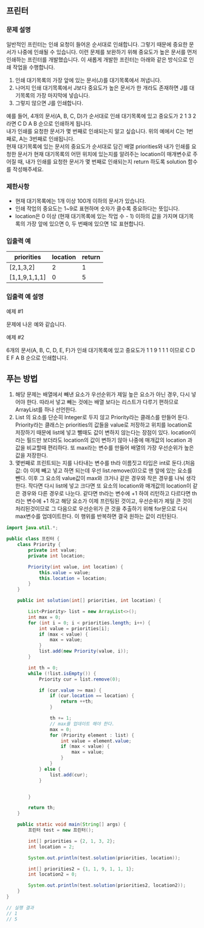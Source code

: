 ## 프린터

### 문제 설명

일반적인 프린터는 인쇄 요청이 들어온 순서대로 인쇄합니다. 그렇기 때문에 중요한 문서가 나중에 인쇄될 수 있습니다. 이런 문제를 보완하기 위해 중요도가 높은 문서를 먼저 인쇄하는 프린터를 개발했습니다. 이 새롭게 개발한 프린터는 아래와 같은 방식으로 인쇄 작업을 수행합니다.

1. 인쇄 대기목록의 가장 앞에 있는 문서(J)를 대기목록에서 꺼냅니다.
2. 나머지 인쇄 대기목록에서 J보다 중요도가 높은 문서가 한 개라도 존재하면 J를 대기목록의 가장 마지막에 넣습니다.
3. 그렇지 않으면 J를 인쇄합니다.

예를 들어, 4개의 문서(A, B, C, D)가 순서대로 인쇄 대기목록에 있고 중요도가 2 1 3 2 라면 C D A B 순으로 인쇄하게 됩니다.
<br>내가 인쇄를 요청한 문서가 몇 번째로 인쇄되는지 알고 싶습니다. 위의 예에서 C는 1번째로, A는 3번째로 인쇄됩니다.
<br>현재 대기목록에 있는 문서의 중요도가 순서대로 담긴 배열 priorities와 내가 인쇄를 요청한 문서가 현재 대기목록의 어떤 위치에 있는지를 알려주는 location이 매개변수로 주어질 때, 내가 인쇄를 요청한 문서가 몇 번째로 인쇄되는지 return 하도록 solution 함수를 작성해주세요.

### 제한사항

* 현재 대기목록에는 1개 이상 100개 이하의 문서가 있습니다.
* 인쇄 작업의 중요도는 1~9로 표현하며 숫자가 클수록 중요하다는 뜻입니다.
* location은 0 이상 (현재 대기목록에 있는 작업 수 - 1) 이하의 값을 가지며 대기목록의 가장 앞에 있으면 0, 두 번째에 있으면 1로 표현합니다.

### 입출력 예

| priorities | location | return |
|------------|----------|--------|
| [2,1,3,2]  | 2        |  1     |
| [1,1,9,1,1,1] | 0     |  5     |

### 입출력 예 설명

예제 #1

문제에 나온 예와 같습니다.

예제 #2

6개의 문서(A, B, C, D, E, F)가 인쇄 대기목록에 있고 중요도가 1 1 9 1 1 1 이므로 C D E F A B 순으로 인쇄합니다.

## 푸는 방법

1. 해당 문제는 배열에서 빼낸 요소가 우선순위가 제일 높은 요소가 아닌 경우, 다시 넣어야 한다. 따라서 넣고 빼는 것에는 배열 보다는 리스트가 다루기 편하므로 ArrayList를 하나 선언한다. 
2. List 의 요소를 단순히 Integer로 두지 않고 Priority라는 클래스를 만들어 둔다. Priority라는 클래스는 priorities의 값들을 value로 저장하고 위치를 location로 저장하기 때문에 list에 넣고 뺄때도 값이 변하지 않는다는 장점이 있다. location이라는 필드만 보더라도 location의 값이 변하기 않아 나중에 매개값의 location 과 값을 비교할때 편리하다. 또 max라는 변수를 만들어 배열의 가장 우선순위가 높은 값을 저장한다.
3. 몇번째로 프린트되는 지를 나타내는 변수를 th라 이름짓고 타입은 int로 둔다.(처음 값: 0) 이제 빼고 넣고 하면 되는데 우선 list.remove(0)으로 맨 앞에 있는 요소를 뺀다. 이후 그 요소의 value값이 max와 크거나 같은 경우와 작은 경우를 나눠 생각한다. 작다면 다시 list에 넣고 크다면 또 요소의 location와 매개값의 location이 같은 경우와 다른 경우로 나눈다. 같다면 th라는 변수에 +1 하여 리턴하고 다르다면 th라는 변수에 +1 하고 해당 요소가 이제 프린팅된 것이고, 우선순위가 제일 큰 것이 처리된것이므로 그 다음으로 우선순위가 큰 것을 추출하기 위해 for문으로 다시 max변수를 업데이트한다. 이 행위를 반복하면 결국 원하는 값이 리턴된다.  




```java
import java.util.*;

public class 프린터 {
    class Priority {
        private int value;
        private int location;

        Priority(int value, int location) {
            this.value = value;
            this.location = location;
        }
    }

    public int solution(int[] priorities, int location) {

        List<Priority> list = new ArrayList<>();
        int max = 0;
        for (int i = 0; i < priorities.length; i++) {
            int value = priorities[i];
            if (max < value) {
                max = value;
            }
            list.add(new Priority(value, i));
        }

        int th = 0;
        while (!list.isEmpty()) {
            Priority cur = list.remove(0);

            if (cur.value >= max) {
                if (cur.location == location) {
                    return ++th;
                }

                th += 1;
                // max를 업데이트 해야 한다.
                max = 0;
                for (Priority element : list) {
                    int value = element.value;
                    if (max < value) {
                        max = value;
                    }
                }
            } else {
                list.add(cur);
            }


        }

        return th;
    }

    public static void main(String[] args) {
        프린터 test = new 프린터();

        int[] priorities = {2, 1, 3, 2};
        int location = 2;

        System.out.println(test.solution(priorities, location));

        int[] priorities2 = {1, 1, 9, 1, 1, 1};
        int location2 = 0;

        System.out.println(test.solution(priorities2, location2));
    }
}

// 실행 결과 
// 1
// 5
```
